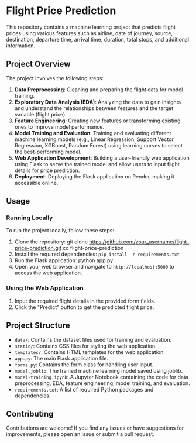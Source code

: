 # Flight Price Prediction

This repository contains a machine learning project that predicts flight prices using various features such as airline, date of journey, source, destination, departure time, arrival time, duration, total stops, and additional information.

## Project Overview

The project involves the following steps:

1. **Data Preprocessing**: Cleaning and preparing the flight data for model training.
2. **Exploratory Data Analysis (EDA)**: Analyzing the data to gain insights and understand the relationships between features and the target variable (flight price).
3. **Feature Engineering**: Creating new features or transforming existing ones to improve model performance.
4. **Model Training and Evaluation**: Training and evaluating different machine learning models (e.g., Linear Regression, Support Vector Regression, XGBoost, Random Forest) using learning curves to select the best-performing model.
5. **Web Application Development**: Building a user-friendly web application using Flask to serve the trained model and allow users to input flight details for price prediction.
6. **Deployment**: Deploying the Flask application on Render, making it accessible online.

## Usage

### Running Locally

To run the project locally, follow these steps:

1. Clone the repository: git clone https://github.com/your_username/flight-price-prediction.git
cd flight-price-prediction
2. Install the required dependencies: ``` pip install -r requirements.txt ```
3. Run the Flask application: python app.py
4. Open your web browser and navigate to `http://localhost:5000` to access the web application.

### Using the Web Application

1. Input the required flight details in the provided form fields.
2. Click the "Predict" button to get the predicted flight price.

## Project Structure

- `data/`: Contains the dataset files used for training and evaluation.
- `static/`: Contains CSS files for styling the web application.
- `templates/`: Contains HTML templates for the web application.
- `app.py`: The main Flask application file.
- `forms.py`: Contains the form class for handling user input.
- `model.joblib`: The trained machine learning model saved using joblib.
- `model-training.ipynb`: A Jupyter Notebook containing the code for data preprocessing, EDA, feature engineering, model training, and evaluation.
- `requirements.txt`: A list of required Python packages and dependencies.

## Contributing

Contributions are welcome! If you find any issues or have suggestions for improvements, please open an issue or submit a pull request.
